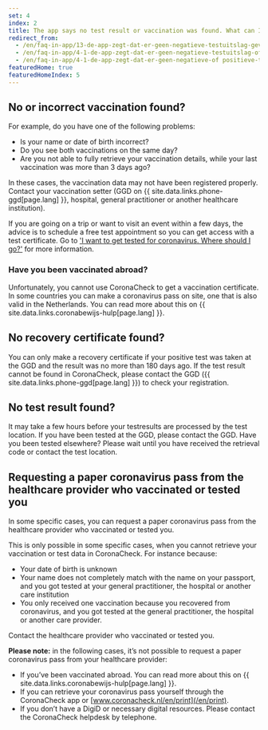 ```yaml
---
set: 4
index: 2
title: The app says no test result or vaccination was found. What can I do?
redirect_from: 
  - /en/faq-in-app/13-de-app-zegt-dat-er-geen-negatieve-testuitslag-gevonden-is-hoe-kan-dit
  - /en/faq-in-app/4-1-de-app-zegt-dat-er-geen-negatieve-testuitslag-of-vaccinatie-gevonden-is-hoe-kan-dit
  - /en/faq-in-app/4-1-de-app-zegt-dat-er-geen-negatieve-of positieve-testuitslag-of-vaccinatie-gevonden-is
featuredHome: true
featuredHomeIndex: 5
---
```

## No or incorrect vaccination found?

For example, do you have one of the following problems:

- Is your name or date of birth incorrect?
- Do you see both vaccinations on the same day?
- Are you not able to fully retrieve your vaccination details, while your last vaccination was more than 3 days ago?

In these cases, the vaccination data may not have been registered properly. Contact your vaccination setter (GGD on {{ site.data.links.phone-ggd[page.lang] }}, hospital, general practitioner or another healthcare institution).

If you are going on a trip or want to visit an event within a few days, the advice is to schedule a free test appointment so you can get access with a test certificate. Go to  ['I want to get tested for coronavirus. Where should I go?'](/en/faq-in-app/1-4-ik-wil-me-laten-testen-waar-kan-ik-terecht) for more information.

### Have you been vaccinated abroad?
Unfortunately, you cannot use CoronaCheck to get a vaccination certificate. In some countries you can make a coronavirus pass on site, one that is also valid in the Netherlands. You can read more about this on {{ site.data.links.coronabewijs-hulp[page.lang] }}.

## No recovery certificate found?

You can only make a recovery certificate if your positive test was taken at the GGD and the result was no more than 180 days ago. If the test result cannot be found in CoronaCheck, please contact the GGD ({{ site.data.links.phone-ggd[page.lang] }}) to check your registration.


## No test result found?
It may take a few hours before your testresults are processed by the test location. If you have been tested at the GGD, please contact the GGD. Have you been tested elsewhere? Please wait until you have received the retrieval code or contact the test location.

## Requesting a paper coronavirus pass from the healthcare provider who vaccinated or tested you

In some specific cases, you can request a paper coronavirus pass from the healthcare provider who vaccinated or tested you.

This is only possible in some specific cases, when you cannot retrieve your vaccination or test data in CoronaCheck. For instance because:

- Your date of birth is unknown
- Your name does not completely match with the name on your passport, and you got tested at your general practitioner, the hospital or another care institution
- You only received one vaccination because you recovered from coronavirus, and you got tested at the general practitioner, the hospital or another care provider.

Contact the healthcare provider who vaccinated or tested you.

**Please note:** in the following cases, it’s not possible to request a paper coronavirus pass from your healthcare provider:

- If you’ve been vaccinated abroad. You can read more about this on {{ site.data.links.coronabewijs-hulp[page.lang] }}.
- If you can retrieve  your coronavirus pass yourself through the CoronaCheck app or [www.coronacheck.nl/en/print](/en/print). 
- If you don’t have a DigiD or necessary digital resources. Please contact the CoronaCheck helpdesk by telephone.
